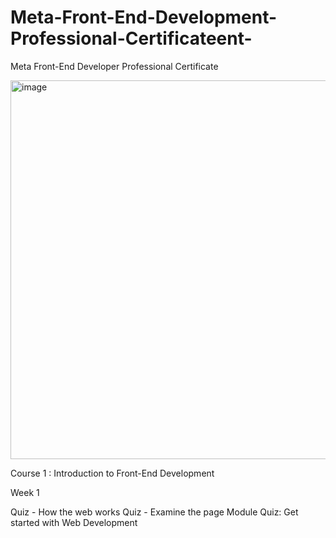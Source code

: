 # Meta-Front-End-Development-Professional-Certificateent-
Meta Front-End Developer Professional Certificate

<img width="606" alt="image" src="https://user-images.githubusercontent.com/132672016/236457578-c7b69bfd-01e6-42cc-ae25-f0087a7efb12.png">

Course 1 : Introduction to Front-End Development

Week 1

Quiz - How the web works
Quiz - Examine the page
Module Quiz: Get started with Web Development
